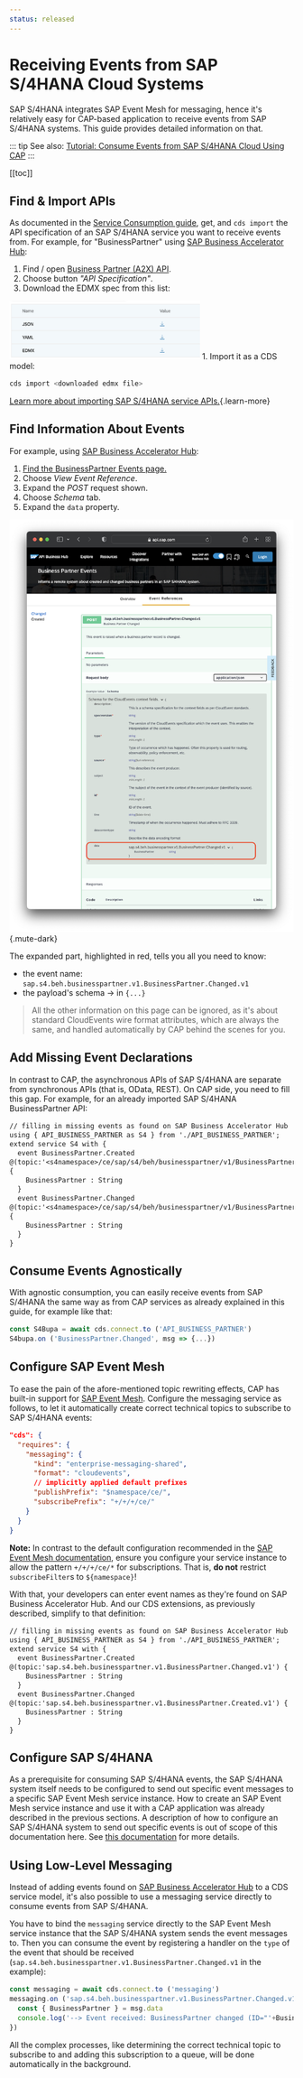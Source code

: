 ```yaml
---
status: released
---
```



# Receiving Events from SAP S/4HANA Cloud Systems

SAP S/4HANA integrates SAP Event Mesh for messaging, hence it's relatively easy
for CAP-based application to receive events from SAP S/4HANA systems.
This guide provides detailed information on that.

::: tip See also:
[Tutorial: Consume Events from SAP S/4HANA Cloud Using CAP](https://developers.sap.com/mission.btp-consume-events-s4hana-cloud-cap.html)
:::

[[toc]]


## Find & Import APIs

As documented in the [Service Consumption guide](../using-services#external-service-api), get, and `cds import` the API specification of an SAP S/4HANA service you want to receive events from. For example, for "BusinessPartner" using [SAP Business Accelerator Hub](https://api.sap.com/):

1. Find / open [Business Partner (A2X) API](https://api.sap.com/api/API_BUSINESS_PARTNER).
2. Choose button *"API Specification"*.
3. Download the EDMX spec from this list:
<img src="./assets/api-specification.png" alt="Showing available specifications." style="zoom: 33%;" />
1. Import it as a CDS model:

```sh
cds import <downloaded edmx file>
```
[Learn more about importing SAP S/4HANA service APIs.](../using-services#external-service-api){.learn-more}

## Find Information About Events

For example, using [SAP Business Accelerator Hub](https://api.sap.com/):

1. [Find the BusinessPartner Events page.](https://api.sap.com/event/SAPS4HANABusinessEvents_BusinessPartnerEvents/overview)
2. Choose _View Event Reference_.
3. Expand the _POST_ request shown.
4. Choose _Schema_ tab.
5. Expand the `data` property.

![Shows the event reference page on the SAP Business Accelerator Hub, highlighting the data property.](assets/business-partner-events.png){.mute-dark}

The expanded part, highlighted in red, tells you all you need to know:

- the event name: `sap.s4.beh.businesspartner.v1.BusinessPartner.Changed.v1`
- the payload's schema → in `{...}`

> All the other information on this page can be ignored, as it's about standard CloudEvents wire format attributes, which are always the same, and handled automatically by CAP behind the scenes for you.

## Add Missing Event Declarations

In contrast to CAP, the asynchronous APIs of SAP S/4HANA are separate from synchronous APIs (that is, OData, REST).
On CAP side, you need to fill this gap. For example, for an already imported SAP S/4HANA BusinessPartner API:

```cds
// filling in missing events as found on SAP Business Accelerator Hub
using { API_BUSINESS_PARTNER as S4 } from './API_BUSINESS_PARTNER';
extend service S4 with {
  event BusinessPartner.Created @(topic:'<s4namespace>/ce/sap/s4/beh/businesspartner/v1/BusinessPartner/Created/v1') {
    BusinessPartner : String
  }
  event BusinessPartner.Changed @(topic:'<s4namespace>/ce/sap/s4/beh/businesspartner/v1/BusinessPartner/Created/v1') {
    BusinessPartner : String
  }
}
```

<div id="events-policy-sap" />


## Consume Events Agnostically

With agnostic consumption, you can easily receive events from SAP S/4HANA the same way as from CAP services as already explained in this guide, for example like that:

```js
const S4Bupa = await cds.connect.to ('API_BUSINESS_PARTNER')
S4bupa.on ('BusinessPartner.Changed', msg => {...})
```


## Configure SAP Event Mesh

To ease the pain of the afore-mentioned topic rewriting effects, CAP has built-in support for [SAP Event Mesh](./event-mesh). Configure the messaging service as follows, to let it automatically create correct technical topics to subscribe to SAP S/4HANA events:

```json
"cds": {
  "requires": {
    "messaging": {
      "kind": "enterprise-messaging-shared",
      "format": "cloudevents",
      // implicitly applied default prefixes
      "publishPrefix": "$namespace/ce/",
      "subscribePrefix": "+/+/+/ce/"
    }
  }
}
```

**Note:** In contrast to the default configuration recommended in the [SAP Event Mesh documentation](https://help.sap.com/docs/SAP_EM/bf82e6b26456494cbdd197057c09979f/5499e2e74e674c69b057072272c80d4f.html), ensure you configure your service instance to allow the pattern `+/+/+/ce/*` for subscriptions. That is, **do not** restrict `subscribeFilter`s to `${namespace}`!

With that, your developers can enter event names as they're found on SAP Business Accelerator Hub. And our CDS extensions, as previously described, simplify to that definition:

```cds
// filling in missing events as found on SAP Business Accelerator Hub
using { API_BUSINESS_PARTNER as S4 } from './API_BUSINESS_PARTNER';
extend service S4 with {
  event BusinessPartner.Created @(topic:'sap.s4.beh.businesspartner.v1.BusinessPartner.Changed.v1') {
    BusinessPartner : String
  }
  event BusinessPartner.Changed @(topic:'sap.s4.beh.businesspartner.v1.BusinessPartner.Created.v1') {
    BusinessPartner : String
  }
}
```




## Configure SAP S/4HANA

As a prerequisite for consuming SAP S/4HANA events, the SAP S/4HANA system itself needs to be configured to send out specific event messages to a specific SAP Event Mesh service instance. How to create an SAP Event Mesh service instance and use it with a CAP application was already described in the previous sections. A description of how to configure an SAP S/4HANA system to send out specific events is out of scope of this documentation here. See [this documentation](https://help.sap.com/docs/BTP/65de2977205c403bbc107264b8eccf4b/d476ff058bf1413a9505c5c25cfce86b.html) for more details.

## Using Low-Level Messaging

Instead of adding events found on [SAP Business Accelerator Hub](https://api.sap.com/content-type/Events/events/packages) to a CDS service model, it's also possible to use a messaging service directly to consume events from SAP S/4HANA.

You have to bind the `messaging` service directly to the SAP Event Mesh service instance that the SAP S/4HANA system sends the event messages to. Then you can consume the event by registering a handler on the `type` of the event that should be received (`sap.s4.beh.businesspartner.v1.BusinessPartner.Changed.v1` in the example):

```js
const messaging = await cds.connect.to ('messaging')
messaging.on ('sap.s4.beh.businesspartner.v1.BusinessPartner.Changed.v1', (msg) => {
  const { BusinessPartner } = msg.data
  console.log('--> Event received: BusinessPartner changed (ID="'+BusinessPartner+'")')
})
```

All the complex processes, like determining the correct technical topic to subscribe to and adding this subscription to a queue, will be done automatically in the background.
